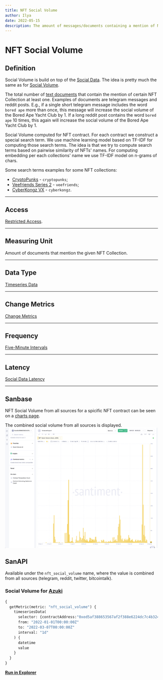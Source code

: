 ```yaml
---
title: NFT Social Volume
author: Ilya
date: 2022-05-15
description: The amount of messages/documents containing a mention of NFT Collection
---
```

# NFT Social Volume

## Definition

Social Volume is build on top of the [Social Data](/metrics/details/social-data).
The idea is pretty much the same as for [Social Volume](/metrics/social-volume).

The total number of [text documents](/metrics/details/text-document) that
contain the mention of certain NFT Collection at least one. Examples of documents are telegram
messages and reddit posts. E.g., if a single short telegram message includes the word
`bored ape` more than once, this message will increase the social volume of the
Bored Ape Yacht Club by 1. If a long reddit post contains the word `bored ape` 10 times,
this again will increase the social volume of the Bored Ape Yacht Club by 1.

Social Volume computed for NFT contract. For each contract we construct a special search term.
We use machine learning model based on TF-IDF for computing those search terms. The idea is that we try to compute search terms based on pairwise similarity of NFTs' names. For computing embedding per each collections' name we use TF-IDF model on n-grams of chars.

Some search terms examples for some NFT collections:
- [CryptoPunks](https://www.larvalabs.com/cryptopunks) - `cryptopunks`;
- [Veefriends Series 2](https://series2.veefriends.com/) - `veefriends`;
- [CyberKongz VX](https://www.cyberkongz.com/) - `cyberkongz`.

---

## Access

[Restricted Access](/metrics/details/access#restricted-access).

---

## Measuring Unit

Amount of documents that mention the given NFT Collection.

---

## Data Type

[Timeseries Data](/metrics/details/data-type#timeseries-data)

---

## Change Metrics

[Change Metrics](/metrics/details/change_metrics)

---

## Frequency

[Five-Minute Intervals](/metrics/details/frequency#five-minute-frequency)

---

## Latency

[Social Data Latency](/metrics/details/latency#social-data-latency)

---

## Sanbase

NFT Social Volume from all sources for a spicific NFT contract can be seen on a [charts
page](https://app.santiment.net/s/W4uf9CWx).

The combined social volume from all sources is displayed. ![nft social volume](nft-social-volume-chart.png)

## SanAPI

Available under the `nft_social_volume` name, where the value is combined from all sources (telegram, reddit, twitter, bitcointalk).

### Social Volume for [Azuki](https://www.azuki.com/gallery)

```graphql
{
  getMetric(metric: "nft_social_volume") {
    timeseriesData(
      selector: {contractAddress:"0xed5af388653567af2f388e6224dc7c4b3241c544"}
      from: "2022-01-01T00:00:00Z"
      to: "2022-03-07T00:00:00Z"
      interval: "1d"
    ) {
      datetime
      value
    }
  }
}
```

**[Run in
Explorer](<https://api.santiment.net/graphiql?query=%7B%0A%20%20getMetric(metric%3A%20%22nft_social_volume%22)%20%7B%0A%20%20%20%20timeseriesData(%0A%20%20%20%20%20%20selector%3A%20%7BcontractAddress%3A%220xed5af388653567af2f388e6224dc7c4b3241c544%22%7D%0A%20%20%20%20%20%20from%3A%20%222022-01-01T00%3A00%3A00Z%22%0A%20%20%20%20%20%20to%3A%20%222022-03-07T00%3A00%3A00Z%22%0A%20%20%20%20%20%20interval%3A%20%221d%22%0A%20%20%20%20)%20%7B%0A%20%20%20%20%20%20datetime%0A%20%20%20%20%20%20value%0A%20%20%20%20%7D%0A%20%20%7D%0A%7D>)**
